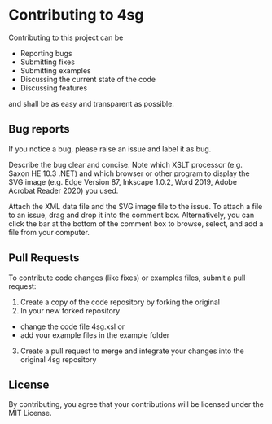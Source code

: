 # Contributing to 4sg
Contributing to this project can be

- Reporting bugs
- Submitting fixes
- Submitting examples
- Discussing the current state of the code
- Discussing features

and shall be as easy and transparent as possible.

## Bug reports
If you notice a bug, please raise an issue and label it as bug.

Describe the bug clear and concise. Note which XSLT processor (e.g. Saxon HE 10.3 .NET) and which browser or other program to display the SVG image (e.g. Edge Version 87, Inkscape 1.0.2, Word 2019, Adobe Acrobat Reader 2020) you used.

Attach the XML data file and the SVG image file to the issue. To attach a file to an issue, drag and drop it into the comment box. Alternatively, you can click the bar at the bottom of the comment box to browse, select, and add a file from your computer.

## Pull Requests
To contribute code changes (like fixes) or examples files, submit a pull request:

 1. Create a copy of the code repository by forking the original
 2. In your new forked repository
   - change the code file 4sg.xsl or
   - add your example files in the example folder
 3. Create a pull request to merge and integrate your changes into the original 4sg repository

## License
By contributing, you agree that your contributions will be licensed under the MIT License.
